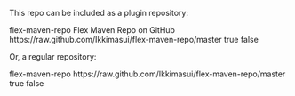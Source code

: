 This repo can be included as a plugin repository:

<pluginRepository>
	<id>flex-maven-repo</id>
	<name>Flex Maven Repo on GitHub</name>
	<url>https://raw.github.com/Ikkimasui/flex-maven-repo/master</url>
	<releases>
		<enabled>true</enabled>
	</releases>
	<snapshots>
		<enabled>false</enabled>
	</snapshots>
</pluginRepository>

Or, a regular repository:

<repository>
	<id>flex-maven-repo</id>
	<url>https://raw.github.com/Ikkimasui/flex-maven-repo/master</url>
	<releases>
		<enabled>true</enabled>
	</releases>
	<snapshots>
		<enabled>false</enabled>
	</snapshots>
</repository>
